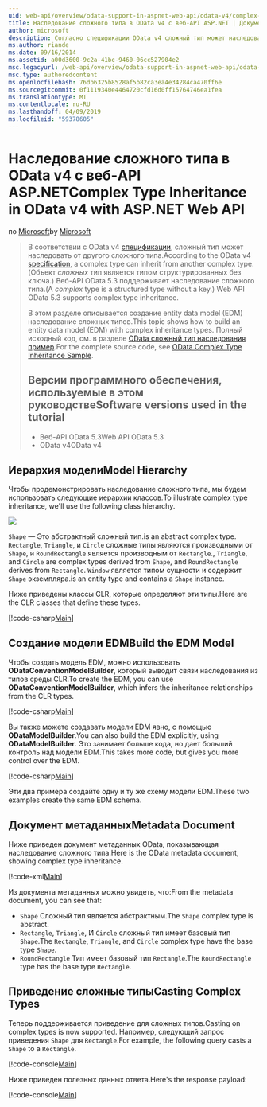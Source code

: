 ```yaml
---
uid: web-api/overview/odata-support-in-aspnet-web-api/odata-v4/complex-type-inheritance-in-odata-v4
title: Наследование сложного типа в OData v4 с веб-API ASP.NET | Документация Майкрософт
author: microsoft
description: Согласно спецификации OData v4 сложный тип может наследовать от другого сложного типа. (Сложный тип является структурированного типа без ключа). Веб-API...
ms.author: riande
ms.date: 09/16/2014
ms.assetid: a00d3600-9c2a-41bc-9460-06cc527904e2
msc.legacyurl: /web-api/overview/odata-support-in-aspnet-web-api/odata-v4/complex-type-inheritance-in-odata-v4
msc.type: authoredcontent
ms.openlocfilehash: 76db6325b8528af5b82ca3ea4e34284ca470ff6e
ms.sourcegitcommit: 0f1119340e4464720cfd16d0ff15764746ea1fea
ms.translationtype: MT
ms.contentlocale: ru-RU
ms.lasthandoff: 04/09/2019
ms.locfileid: "59378605"
---
```

# <a name="complex-type-inheritance-in-odata-v4-with-aspnet-web-api"></a><span data-ttu-id="becdb-104">Наследование сложного типа в OData v4 с веб-API ASP.NET</span><span class="sxs-lookup"><span data-stu-id="becdb-104">Complex Type Inheritance in OData v4 with ASP.NET Web API</span></span>

<span data-ttu-id="becdb-105">по [Microsoft](https://github.com/microsoft)</span><span class="sxs-lookup"><span data-stu-id="becdb-105">by [Microsoft](https://github.com/microsoft)</span></span>

> <span data-ttu-id="becdb-106">В соответствии с OData v4 [спецификации](http://www.odata.org/documentation/odata-version-4-0/), сложный тип может наследовать от другого сложного типа.</span><span class="sxs-lookup"><span data-stu-id="becdb-106">According to the OData v4 [specification](http://www.odata.org/documentation/odata-version-4-0/), a complex type can inherit from another complex type.</span></span> <span data-ttu-id="becdb-107">(Объект *сложных* тип является типом структурированных без ключа.) Веб-API OData 5.3 поддерживает наследование сложного типа.</span><span class="sxs-lookup"><span data-stu-id="becdb-107">(A *complex* type is a structured type without a key.) Web API OData 5.3 supports complex type inheritance.</span></span>
> 
> <span data-ttu-id="becdb-108">В этом разделе описывается создание entity data model (EDM) наследование сложных типов.</span><span class="sxs-lookup"><span data-stu-id="becdb-108">This topic shows how to build an entity data model (EDM) with complex inheritance types.</span></span> <span data-ttu-id="becdb-109">Полный исходный код, см. в разделе [OData сложный тип наследования пример](http://aspnet.codeplex.com/sourcecontrol/latest#Samples/WebApi/OData/v4/ODataComplexTypeInheritanceSample/ReadMe.txt).</span><span class="sxs-lookup"><span data-stu-id="becdb-109">For the complete source code, see [OData Complex Type Inheritance Sample](http://aspnet.codeplex.com/sourcecontrol/latest#Samples/WebApi/OData/v4/ODataComplexTypeInheritanceSample/ReadMe.txt).</span></span>
> 
> ## <a name="software-versions-used-in-the-tutorial"></a><span data-ttu-id="becdb-110">Версии программного обеспечения, используемые в этом руководстве</span><span class="sxs-lookup"><span data-stu-id="becdb-110">Software versions used in the tutorial</span></span>
> 
> 
> - <span data-ttu-id="becdb-111">Веб-API OData 5.3</span><span class="sxs-lookup"><span data-stu-id="becdb-111">Web API OData 5.3</span></span>
> - <span data-ttu-id="becdb-112">OData v4</span><span class="sxs-lookup"><span data-stu-id="becdb-112">OData v4</span></span>


## <a name="model-hierarchy"></a><span data-ttu-id="becdb-113">Иерархия модели</span><span class="sxs-lookup"><span data-stu-id="becdb-113">Model Hierarchy</span></span>

<span data-ttu-id="becdb-114">Чтобы продемонстрировать наследование сложного типа, мы будем использовать следующие иерархии классов.</span><span class="sxs-lookup"><span data-stu-id="becdb-114">To illustrate complex type inheritance, we'll use the following class hierarchy.</span></span>

![](complex-type-inheritance-in-odata-v4/_static/image1.png)

`Shape` <span data-ttu-id="becdb-115">— Это абстрактный сложный тип.</span><span class="sxs-lookup"><span data-stu-id="becdb-115">is an abstract complex type.</span></span> `Rectangle`<span data-ttu-id="becdb-116">, `Triangle`, и `Circle` сложные типы являются производными от `Shape`, и `RoundRectangle` является производным от `Rectangle`.</span><span class="sxs-lookup"><span data-stu-id="becdb-116">, `Triangle`, and `Circle` are complex types derived from `Shape`, and `RoundRectangle` derives from `Rectangle`.</span></span> `Window` <span data-ttu-id="becdb-117">является типом сущности и содержит `Shape` экземпляра.</span><span class="sxs-lookup"><span data-stu-id="becdb-117">is an entity type and contains a `Shape` instance.</span></span>

<span data-ttu-id="becdb-118">Ниже приведены классы CLR, которые определяют эти типы.</span><span class="sxs-lookup"><span data-stu-id="becdb-118">Here are the CLR classes that define these types.</span></span>

[!code-csharp[Main](complex-type-inheritance-in-odata-v4/samples/sample1.cs)]

## <a name="build-the-edm-model"></a><span data-ttu-id="becdb-119">Создание модели EDM</span><span class="sxs-lookup"><span data-stu-id="becdb-119">Build the EDM Model</span></span>

<span data-ttu-id="becdb-120">Чтобы создать модель EDM, можно использовать **ODataConventionModelBuilder**, который выводит связи наследования из типов среды CLR.</span><span class="sxs-lookup"><span data-stu-id="becdb-120">To create the EDM, you can use **ODataConventionModelBuilder**, which infers the inheritance relationships from the CLR types.</span></span>

[!code-csharp[Main](complex-type-inheritance-in-odata-v4/samples/sample2.cs)]

<span data-ttu-id="becdb-121">Вы также можете создавать модели EDM явно, с помощью **ODataModelBuilder**.</span><span class="sxs-lookup"><span data-stu-id="becdb-121">You can also build the EDM explicitly, using **ODataModelBuilder**.</span></span> <span data-ttu-id="becdb-122">Это занимает больше кода, но дает больший контроль над модели EDM.</span><span class="sxs-lookup"><span data-stu-id="becdb-122">This takes more code, but gives you more control over the EDM.</span></span>

[!code-csharp[Main](complex-type-inheritance-in-odata-v4/samples/sample3.cs)]

<span data-ttu-id="becdb-123">Эти два примера создайте одну и ту же схему модели EDM.</span><span class="sxs-lookup"><span data-stu-id="becdb-123">These two examples create the same EDM schema.</span></span>

## <a name="metadata-document"></a><span data-ttu-id="becdb-124">Документ метаданных</span><span class="sxs-lookup"><span data-stu-id="becdb-124">Metadata Document</span></span>

<span data-ttu-id="becdb-125">Ниже приведен документ метаданных OData, показывающая наследование сложного типа.</span><span class="sxs-lookup"><span data-stu-id="becdb-125">Here is the OData metadata document, showing complex type inheritance.</span></span>

[!code-xml[Main](complex-type-inheritance-in-odata-v4/samples/sample4.xml?highlight=13,17,25,30)]

<span data-ttu-id="becdb-126">Из документа метаданных можно увидеть, что:</span><span class="sxs-lookup"><span data-stu-id="becdb-126">From the metadata document, you can see that:</span></span>

- <span data-ttu-id="becdb-127">`Shape` Сложный тип является абстрактным.</span><span class="sxs-lookup"><span data-stu-id="becdb-127">The `Shape` complex type is abstract.</span></span>
- <span data-ttu-id="becdb-128">`Rectangle`, `Triangle`, И `Circle` сложный тип имеет базовый тип `Shape`.</span><span class="sxs-lookup"><span data-stu-id="becdb-128">The `Rectangle`, `Triangle`, and `Circle` complex type have the base type `Shape`.</span></span>
- <span data-ttu-id="becdb-129">`RoundRectangle` Тип имеет базовый тип `Rectangle`.</span><span class="sxs-lookup"><span data-stu-id="becdb-129">The `RoundRectangle` type has the base type `Rectangle`.</span></span>

## <a name="casting-complex-types"></a><span data-ttu-id="becdb-130">Приведение сложные типы</span><span class="sxs-lookup"><span data-stu-id="becdb-130">Casting Complex Types</span></span>

<span data-ttu-id="becdb-131">Теперь поддерживается приведение для сложных типов.</span><span class="sxs-lookup"><span data-stu-id="becdb-131">Casting on complex types is now supported.</span></span> <span data-ttu-id="becdb-132">Например, следующий запрос приведения `Shape` для `Rectangle`.</span><span class="sxs-lookup"><span data-stu-id="becdb-132">For example, the following query casts a `Shape` to a `Rectangle`.</span></span>

[!code-console[Main](complex-type-inheritance-in-odata-v4/samples/sample5.cmd)]

<span data-ttu-id="becdb-133">Ниже приведен полезных данных ответа.</span><span class="sxs-lookup"><span data-stu-id="becdb-133">Here's the response payload:</span></span>

[!code-console[Main](complex-type-inheritance-in-odata-v4/samples/sample6.cmd)]
